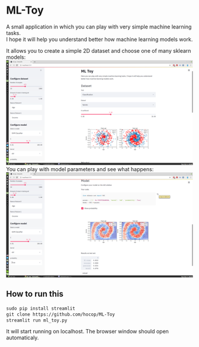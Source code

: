 # ML-Toy
A small application in which you can play with very simple machine learning tasks.  
I hope it will help you understand better how machine learning models work.  

It allows you to create a simple 2D dataset and choose one of many sklearn models:
![Screenshot 1](screenshots/Screenshot_1.png)
You can play with model parameters and see what happens:
![Screenshot 1](screenshots/Screenshot_2.png)

## How to run this
```
sudo pip install streamlit
git clone https://github.com/hocop/ML-Toy
streamlit run ml_toy.py
```
It will start running on localhost. The browser window should open automaticaly.
